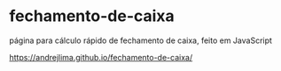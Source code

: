 # fechamento-de-caixa
página para cálculo rápido de fechamento de caixa, feito em JavaScript

https://andrejlima.github.io/fechamento-de-caixa/
